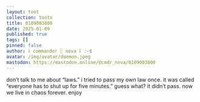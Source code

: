 ```yaml
---
layout: toot
collection: toots
title: 0109003800
date: 2025-01-09
published: true
tags: []
pinned: false
author: ⸸ commander ░ nova ⸸ :~$
avatar: /img/avatar/daemon.jpeg
mastodon: https://mastodon.online/@cmdr_nova/0109003800
---
```


don’t talk to me about “laws.” i tried to pass my own law once. it was called “everyone has to shut up for five minutes.” guess what? it didn’t pass. now we live in chaos forever. enjoy
